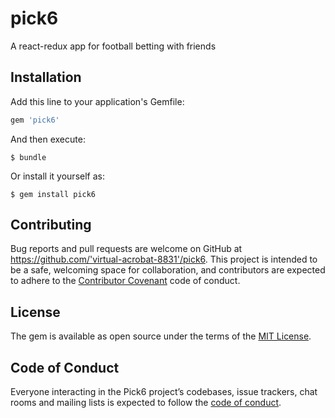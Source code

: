 # pick6
A react-redux app for football betting with friends

## Installation

Add this line to your application's Gemfile:

```ruby
gem 'pick6'
```

And then execute:

    $ bundle

Or install it yourself as:

    $ gem install pick6


## Contributing

Bug reports and pull requests are welcome on GitHub at https://github.com/'virtual-acrobat-8831'/pick6. This project is intended to be a safe, welcoming space for collaboration, and contributors are expected to adhere to the [Contributor Covenant](http://contributor-covenant.org) code of conduct.

## License

The gem is available as open source under the terms of the [MIT License](https://opensource.org/licenses/MIT).

## Code of Conduct

Everyone interacting in the Pick6 project’s codebases, issue trackers, chat rooms and mailing lists is expected to follow the [code of conduct](https://github.com/'virtual-acrobat-8831'/pick6/blob/master/CODE_OF_CONDUCT.md).
#
